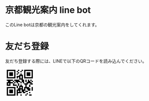 # 京都観光案内 line bot
このLine botは京都の観光案内をしてくれます。


# 友だち登録
友だち登録する際には、LINEで以下のQRコードを読み込んでください。

![QRコード](https://github.com/HayashiTakeshi/line-bot/blob/master/qr%E3%82%B3%E3%83%BC%E3%83%89.png?raw=true)
